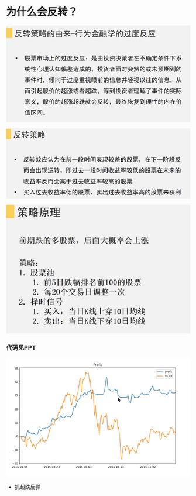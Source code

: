 # 为什么会反转？

![image-20200527183305419](9.短期反转策略.assets/image-20200527183305419.png)

![image-20200527183821234](9.短期反转策略.assets/image-20200527183821234.png)

![image-20200527183945457](9.短期反转策略.assets/image-20200527183945457.png)

### 代码见PPT

![image-20200528224715090](9.短期反转策略.assets/image-20200528224715090.png)

- 抓超跌反弹
